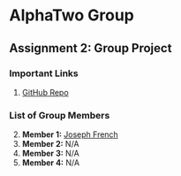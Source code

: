 # AlphaTwo Group
## Assignment 2: Group Project

### Important Links
1. [GitHub Repo](https://github.com/FrenchyAU/AlphaTwo)

### List of Group Members
2. **Member 1:** [Joseph French](https://freenchy.github.io/RMIT-COSC2196-FRE/)
3. **Member 2:** N/A
4. **Member 3:** N/A
5. **Member 4:** N/A

